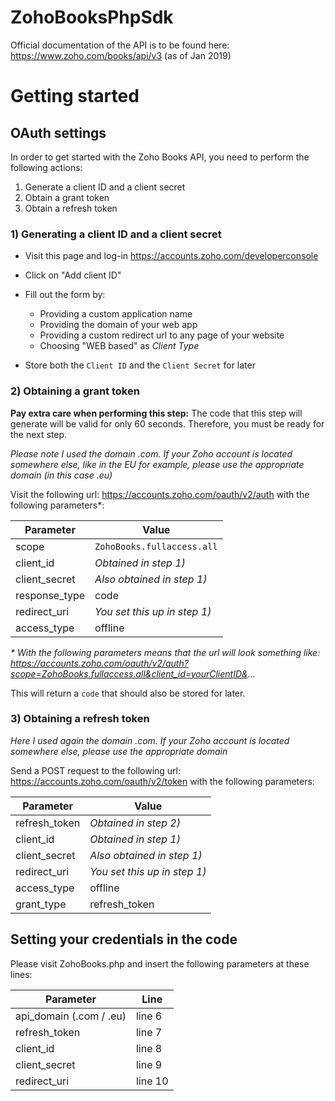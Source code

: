# ZohoBooksPhpSdk

Official documentation of the API is to be found here: https://www.zoho.com/books/api/v3 (as of Jan 2019)

# Getting started

## OAuth settings

In order to get started with the Zoho Books API, you need to perform the following actions:

1) Generate a client ID and a client secret
2) Obtain a grant token
3) Obtain a refresh token

### 1) Generating a client ID and a client secret

- Visit this page and log-in https://accounts.zoho.com/developerconsole

- Click on "Add client ID"

- Fill out the form by:
  - Providing a custom application name
  - Providing the domain of your web app
  - Providing a custom redirect url to any page of your website
  - Choosing "WEB based" as _Client Type_
  
- Store both the `Client ID` and the `Client Secret` for later


### 2) Obtaining a grant token

__Pay extra care when performing this step:__ The code that this step will generate will be valid for only 60 seconds. Therefore, you must be ready for the next step.

_Please note I used the domain .com. If your Zoho account is located somewhere else, like in the EU for example, please use the appropriate domain (in this case .eu)_

Visit the following url: https://accounts.zoho.com/oauth/v2/auth with the following parameters*:

Parameter | Value
------------ | -------------
scope | `ZohoBooks.fullaccess.all`
client_id | _Obtained in step 1)_
client_secret | _Also obtained in step 1)_
response_type | code
redirect_uri | _You set this up in step 1)_
access_type | offline

_* With the following parameters means that the url will look something like: https://accounts.zoho.com/oauth/v2/auth?scope=ZohoBooks.fullaccess.all&client_id=yourClientID&..._

This will return a `code` that should also be stored for later.

### 3) Obtaining a refresh token

_Here I used again the domain .com. If your Zoho account is located somewhere else, please use the appropriate domain_

Send a POST request to the following url: https://accounts.zoho.com/oauth/v2/token with the following parameters:

Parameter | Value
------------ | -------------
refresh_token | _Obtained in step 2)_
client_id | _Obtained in step 1)_
client_secret | _Also obtained in step 1)_
redirect_uri | _You set this up in step 1)_
access_type | offline
grant_type | refresh_token

## Setting your credentials in the code

Please visit ZohoBooks.php and insert the following parameters at these lines:

Parameter | Line
------------ | -------------
api_domain (.com / .eu) | line 6
refresh_token | line 7
client_id | line 8
client_secret | line 9
redirect_uri | line 10
